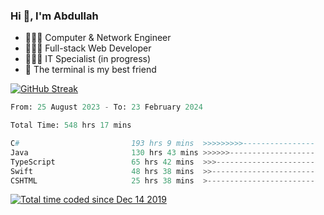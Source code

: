 <h3>Hi 👋, I'm Abdullah</h3>

- 👷🏼‍♂️ Computer & Network Engineer
- 👨🏻‍💻 Full-stack Web Developer
- 👨🏻‍💻 IT Specialist (in progress)
- 🖤 The terminal is my best friend

[![GitHub Streak](https://streak-stats.demolab.com?user=al3bad&theme=transparent&date_format=j%20M%5B%20Y%5D)](https://git.io/streak-stats)

<!--START_SECTION:waka-->

```python
From: 25 August 2023 - To: 23 February 2024

Total Time: 548 hrs 17 mins

C#                         193 hrs 9 mins  >>>>>>>>>----------------   34.94 %
Java                       130 hrs 43 mins >>>>>>-------------------   23.65 %
TypeScript                 65 hrs 42 mins  >>>----------------------   11.89 %
Swift                      48 hrs 38 mins  >>-----------------------   08.80 %
CSHTML                     25 hrs 38 mins  >------------------------   04.64 %
```

<!--END_SECTION:waka-->

<p>
  <a href="https://wakatime.com/@ce2a2aac-0d6b-4d65-b864-8a4bcaf12967"><img src="https://wakatime.com/badge/user/ce2a2aac-0d6b-4d65-b864-8a4bcaf12967.svg" alt="Total time coded since Dec 14 2019" /></a>
</p>
